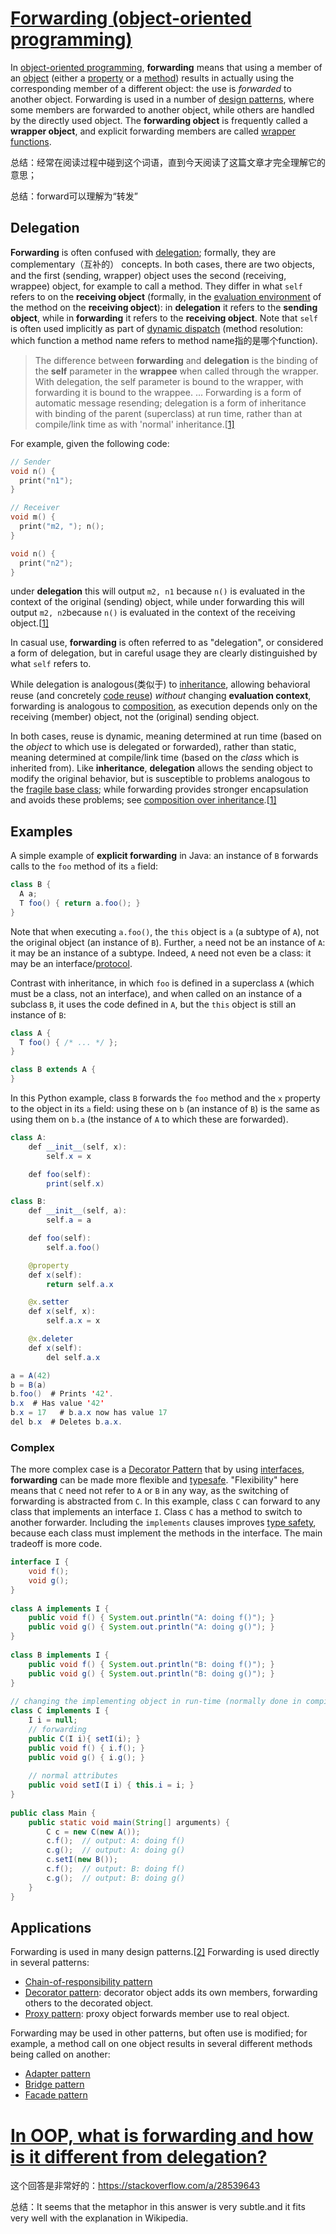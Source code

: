 


# [Forwarding (object-oriented programming)](https://en.wikipedia.org/wiki/Forwarding_(object-oriented_programming))

In [object-oriented programming](https://en.wikipedia.org/wiki/Object-oriented_programming), **forwarding** means that using a member of an [object](https://en.wikipedia.org/wiki/Object_(computer_science)) (either a [property](https://en.wikipedia.org/wiki/Property_(programming)) or a [method](https://en.wikipedia.org/wiki/Method_(computer_programming))) results in actually using the corresponding member of a different object: the use is *forwarded* to another object. Forwarding is used in a number of [design patterns](https://en.wikipedia.org/wiki/Software_design_pattern), where some members are forwarded to another object, while others are handled by the directly used object. The **forwarding object** is frequently called a **wrapper object**, and explicit forwarding members are called [wrapper functions](https://en.wikipedia.org/wiki/Wrapper_function).

总结：经常在阅读过程中碰到这个词语，直到今天阅读了这篇文章才完全理解它的意思；

总结：forward可以理解为“转发”

## Delegation

**Forwarding** is often confused with [delegation](https://en.wikipedia.org/wiki/Delegation_(object-oriented_programming)); formally, they are complementary（互补的） concepts. In both cases, there are two objects, and the first (sending, wrapper) object uses the second (receiving, wrappee) object, for example to call a method. They differ in what `self` refers to on the **receiving object** (formally, in the [evaluation environment](https://en.wikipedia.org/wiki/Evaluation_environment) of the method on the **receiving object**): in **delegation** it refers to the **sending object**, while in **forwarding** it refers to the **receiving object**. Note that `self` is often used implicitly as part of [dynamic dispatch](https://en.wikipedia.org/wiki/Dynamic_dispatch) (method resolution: which function a method name refers to method name指的是哪个function).

> The difference between **forwarding** and **delegation** is the binding of the **self** parameter in the **wrappee** when called through the wrapper. With delegation, the self parameter is bound to the wrapper, with forwarding it is bound to the wrappee. ... Forwarding is a form of automatic message resending; delegation is a form of inheritance with binding of the parent (superclass) at run time, rather than at compile/link time as with 'normal' inheritance.[[1\]](https://en.wikipedia.org/wiki/Forwarding_(object-oriented_programming)#cite_note-buechiweck-1)

For example, given the following code:

```c++
// Sender
void n() {
  print("n1");
}

// Receiver
void m() {
  print("m2, "); n();
}

void n() {
  print("n2");
}
```

under **delegation** this will output `m2, n1` because `n()` is evaluated in the context of the original (sending) object, while under forwarding this will output `m2, n2`because `n()` is evaluated in the context of the receiving object.[[1\]](https://en.wikipedia.org/wiki/Forwarding_(object-oriented_programming)#cite_note-buechiweck-1)

In casual use, **forwarding** is often referred to as "delegation", or considered a form of delegation, but in careful usage they are clearly distinguished by what `self` refers to. 

While delegation is analogous(类似于) to [inheritance](https://en.wikipedia.org/wiki/Inheritance_(object-oriented_programming)), allowing behavioral reuse (and concretely [code reuse](https://en.wikipedia.org/wiki/Code_reuse)) *without* changing **evaluation context**, forwarding is analogous to [composition](https://en.wikipedia.org/wiki/Object_composition), as execution depends only on the receiving (member) object, not the (original) sending object.

In both cases, reuse is dynamic, meaning determined at run time (based on the *object* to which use is delegated or forwarded), rather than static, meaning determined at compile/link time (based on the *class* which is inherited from). Like **inheritance**, **delegation** allows the sending object to modify the original behavior, but is susceptible to problems analogous to the [fragile base class](https://en.wikipedia.org/wiki/Fragile_base_class); while forwarding provides stronger encapsulation and avoids these problems; see [composition over inheritance](https://en.wikipedia.org/wiki/Composition_over_inheritance).[[1\]](https://en.wikipedia.org/wiki/Forwarding_(object-oriented_programming)#cite_note-buechiweck-1)



## Examples

A simple example of **explicit forwarding** in Java: an instance of `B` forwards calls to the `foo` method of its `a` field:

```Java
class B {
  A a;
  T foo() { return a.foo(); }
}
```

Note that when executing `a.foo()`, the `this` object is `a` (a subtype of `A`), not the original object (an instance of `B`). Further, `a` need not be an instance of `A`: it may be an instance of a subtype. Indeed, `A` need not even be a class: it may be an interface/[protocol](https://en.wikipedia.org/wiki/Protocol_(object-oriented_programming)).

Contrast with inheritance, in which `foo` is defined in a superclass `A` (which must be a class, not an interface), and when called on an instance of a subclass `B`, it uses the code defined in `A`, but the `this` object is still an instance of `B`:

```Java
class A {
  T foo() { /* ... */ };
}

class B extends A {
}
```

In this Python example, class `B` forwards the `foo` method and the `x` property to the object in its `a` field: using these on `b` (an instance of `B`) is the same as using them on `b.a` (the instance of `A` to which these are forwarded).

```Java
class A:
    def __init__(self, x):
        self.x = x

    def foo(self):
        print(self.x)

class B:
    def __init__(self, a):
        self.a = a

    def foo(self):
        self.a.foo()

    @property
    def x(self):
        return self.a.x

    @x.setter
    def x(self, x):
        self.a.x = x

    @x.deleter
    def x(self):
        del self.a.x

a = A(42)
b = B(a)
b.foo()  # Prints '42'.
b.x  # Has value '42'
b.x = 17   # b.a.x now has value 17
del b.x  # Deletes b.a.x.
```



### Complex

The more complex case is a [Decorator Pattern](https://en.wikipedia.org/wiki/Decorator_pattern#Java) that by using [interfaces](https://en.wikipedia.org/wiki/Interface_(Java)), **forwarding** can be made more flexible and [typesafe](https://en.wikipedia.org/wiki/Type_safety). "Flexibility" here means that `C` need not refer to `A` or `B` in any way, as the switching of forwarding is abstracted from `C`. In this example, class `C` can forward to any class that implements an interface `I`. Class `C` has a method to switch to another forwarder. Including the `implements` clauses improves [type safety](https://en.wikipedia.org/wiki/Type_safety), because each class must implement the methods in the interface. The main tradeoff is more code.

```Java
interface I {
	void f();
	void g();
}
 
class A implements I {
	public void f() { System.out.println("A: doing f()"); }
	public void g() { System.out.println("A: doing g()"); }
}
 
class B implements I {
	public void f() { System.out.println("B: doing f()"); }
	public void g() { System.out.println("B: doing g()"); }
}
 
// changing the implementing object in run-time (normally done in compile time)
class C implements I {
	I i = null;
	// forwarding
	public C(I i){ setI(i); }
	public void f() { i.f(); }
	public void g() { i.g(); }
 
	// normal attributes
	public void setI(I i) { this.i = i; }
}
 
public class Main {
	public static void main(String[] arguments) {
		C c = new C(new A());
		c.f();	// output: A: doing f()
		c.g();	// output: A: doing g()
		c.setI(new B());
		c.f();	// output: B: doing f()
		c.g();	// output: B: doing g()
	}
}
```

## Applications

Forwarding is used in many design patterns.[[2\]](https://en.wikipedia.org/wiki/Forwarding_(object-oriented_programming)#cite_note-2) Forwarding is used directly in several patterns:

- [Chain-of-responsibility pattern](https://en.wikipedia.org/wiki/Chain-of-responsibility_pattern)
- [Decorator pattern](https://en.wikipedia.org/wiki/Decorator_pattern): decorator object adds its own members, forwarding others to the decorated object.
- [Proxy pattern](https://en.wikipedia.org/wiki/Proxy_pattern): proxy object forwards member use to real object.

Forwarding may be used in other patterns, but often use is modified; for example, a method call on one object results in several different methods being called on another:

- [Adapter pattern](https://en.wikipedia.org/wiki/Adapter_pattern)
- [Bridge pattern](https://en.wikipedia.org/wiki/Bridge_pattern)
- [Facade pattern](https://en.wikipedia.org/wiki/Facade_pattern)



# [In OOP, what is forwarding and how is it different from delegation?](https://stackoverflow.com/questions/7816011/in-oop-what-is-forwarding-and-how-is-it-different-from-delegation)

这个回答是非常好的：https://stackoverflow.com/a/28539643

总结：It seems that the metaphor in this answer is very subtle.and it fits very well with the explanation in Wikipedia.
